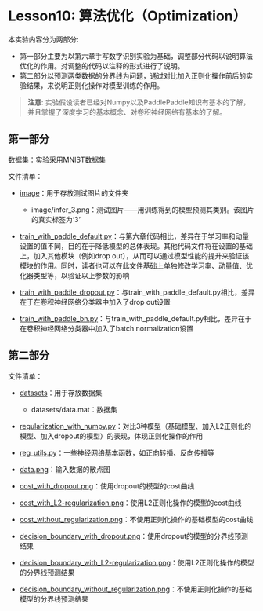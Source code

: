 # Lesson10: 算法优化（Optimization） 
本实验内容分为两部分:
* 第一部分主要为以第六章手写数字识别实验为基础，调整部分代码以说明算法优化的作用。对调整的代码以注释的形式进行了说明。
* 第二部分以预测两类数据的分界线为问题，通过对比加入正则化操作前后的实验结果，来说明正则化操作对模型训练的作用。

>**注意**: 实验假设读者已经对Numpy以及PaddlePaddle知识有基本的了解，并且掌握了深度学习的基本概念、对卷积神经网络有基本的了解。

第一部分
---
数据集：实验采用MNIST数据集

文件清单：

  * [image](image)：用于存放测试图片的文件夹
    * image/infer_3.png：测试图片——用训练得到的模型预测其类别。该图片的真实标签为‘3’
  
  * [train_with_paddle_default.py](train_with_paddle_default.py)：与第六章代码相比，差异在于学习率和动量设置的值不同，目的在于降低模型的总体表现。其他代码文件将在设置的基础上，加入其他模块（例如drop out），从而可以通过模型性能的提升来验证该模块的作用。同时，读者也可以在此文件基础上单独修改学习率、动量值、优化器类型等，以验证以上参数的影响
  
  * [train_with_paddle_dropout.py](train_with_paddle_dropout.py)：与train_with_paddle_default.py相比，差异在于在卷积神经网络分类器中加入了drop out设置

  * [train_with_paddle_bn.py](train_with_paddle_bn.py)：与train_with_paddle_default.py相比，差异在于在卷积神经网络分类器中加入了batch normalization设置

第二部分
---
文件清单：

  * [datasets](datasets)：用于存放数据集
    * datasets/data.mat：数据集

  * [regularization_with_numpy.py](regularization_with_numpy.py)：对比3种模型（基础模型、加入L2正则化的模型、加入dropout的模型）的表现，体现正则化操作的作用

  * [reg_utils.py](reg_utils.py)：一些神经网络基本函数，如正向转播、反向传播等

  * [data.png](data.png)：输入数据的散点图

  * [cost_with_dropout.png](cost_with_dropout.png)：使用dropout的模型的cost曲线

  * [cost_with_L2-regularization.png](cost_with_L2-regularization.png)：使用L2正则化操作的模型的cost曲线

  * [cost_without_regularization.png](cost_without_regularization.png)：不使用正则化操作的基础模型的cost曲线

  * [decision_boundary_with_dropout.png](decision_boundary_with_dropout.png)：使用dropout的模型的分界线预测结果

  * [decision_boundary_with_L2-regularization.png](decision_boundary_with_L2-regularization.png)：使用L2正则化操作的模型的分界线预测结果

  * [decision_boundary_without_regularization.png](decision_boundary_without_regularization.png)：不使用正则化操作的基础模型的分界线预测结果



